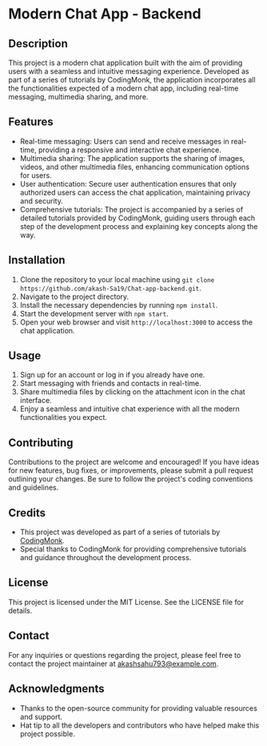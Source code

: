 # Modern Chat App - Backend

## Description

This project is a modern chat application built with the aim of providing users with a seamless and intuitive messaging experience. Developed as part of a series of tutorials by CodingMonk, the application incorporates all the functionalities expected of a modern chat app, including real-time messaging, multimedia sharing, and more.

## Features

- Real-time messaging: Users can send and receive messages in real-time, providing a responsive and interactive chat experience.
- Multimedia sharing: The application supports the sharing of images, videos, and other multimedia files, enhancing communication options for users.
- User authentication: Secure user authentication ensures that only authorized users can access the chat application, maintaining privacy and security.
- Comprehensive tutorials: The project is accompanied by a series of detailed tutorials provided by CodingMonk, guiding users through each step of the development process and explaining key concepts along the way.

## Installation

1. Clone the repository to your local machine using `git clone https://github.com/akash-Sa19/Chat-app-backend.git`.
2. Navigate to the project directory.
3. Install the necessary dependencies by running `npm install`.
4. Start the development server with `npm start`.
5. Open your web browser and visit `http://localhost:3000` to access the chat application.

## Usage

1. Sign up for an account or log in if you already have one.
2. Start messaging with friends and contacts in real-time.
3. Share multimedia files by clicking on the attachment icon in the chat interface.
4. Enjoy a seamless and intuitive chat experience with all the modern functionalities you expect.

## Contributing

Contributions to the project are welcome and encouraged! If you have ideas for new features, bug fixes, or improvements, please submit a pull request outlining your changes. Be sure to follow the project's coding conventions and guidelines.

## Credits

- This project was developed as part of a series of tutorials by [CodingMonk](https://www.youtube.com/watch?v=bSbHeUrUPwQ&list=PLdLUE-L26MMbXYkddCi6Cb1jy5dKczosk&index=1).
- Special thanks to CodingMonk for providing comprehensive tutorials and guidance throughout the development process.

## License

This project is licensed under the MIT License. See the LICENSE file for details.

## Contact

For any inquiries or questions regarding the project, please feel free to contact the project maintainer at akashsahu793@example.com.

## Acknowledgments

- Thanks to the open-source community for providing valuable resources and support.
- Hat tip to all the developers and contributors who have helped make this project possible.
